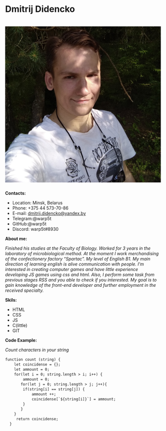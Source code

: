 # **Dmitrij Didencko**

![Person](person.jpg "person")
===



**Contacts:**

* Location: Minsk, Belarus
* Phone: +375 44 573-70-86
* E-mail: dmitrij.didencko@yandex.by
* Telegram:@warp5t
* GitHub:@warp5t
* Discord: warp5t#8930


**About me:**


_Finished his studies at the Faculty of Biology. Worked for 3 years in the laboratory of microbiological method.
At the moment I work merchandising of the confectionery factory “Spartac”. My level of English B1. My main direction of learning english is alive communication with people.
I’m interested in creating computer games and have little experience developing JS games using css and html. Also, I perform some task from previous stages RSS and you able to check if you interested.
My goal is to gain knowledge of the front-end developer and further employment in the received specialty._


**Skils:**


* HTML
* CSS
* JS
* C(little)
* GIT


**Code Example:**

*Count characters in your string*


```
function count (string) {
    let coincidense = {};
    let ammount = 0;
    for(let i = 0; string.length > i; i++) {
        ammount = 0;
       for(let j = 0; string.length > j; j++){
        if(string[i] == string[j]) {
            ammount ++;
            coincidense[`${string[i]}`] = ammount;
        }
       }
    }
     return coincidense;
  }

```
